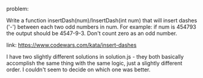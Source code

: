 problem:

Write a function insertDash(num)/InsertDash(int num) that will insert dashes ('-') between each two odd numbers in num. For example: if num is 454793 the output should be 4547-9-3. Don't count zero as an odd number.


link:
https://www.codewars.com/kata/insert-dashes


I have two slightly different solutions in solution.js - they both basically accomplish the same thing with the same logic, just a slightly different order. I couldn't seem to decide on which one was better.




